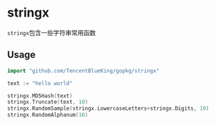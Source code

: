 # stringx

`stringx`包含一些字符串常用函数

## Usage


```go
import "github.com/TencentBlueKing/gopkg/stringx"

text := "hello world"

stringx.MD5Hash(text)
stringx.Truncate(text, 10)
stringx.RandomSample(stringx.LowercaseLetters+stringx.Digits, 10)
stringx.RandomAlphanum(10)
```

